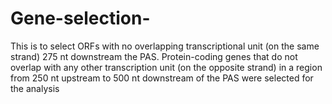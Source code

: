# Gene-selection-

This is to select ORFs with no overlapping transcriptional unit (on the same strand) 275 nt downstream the PAS.
Protein-coding genes that do not overlap with any other transcription unit (on the opposite strand) in a region from 250 nt upstream to 500 nt downstream of the PAS were selected for the analysis
